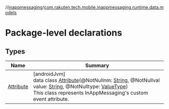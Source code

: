 //[inappmessaging](../../index.md)/[com.rakuten.tech.mobile.inappmessaging.runtime.data.models](index.md)

# Package-level declarations

## Types

| Name | Summary |
|---|---|
| [Attribute](-attribute/index.md) | [androidJvm]<br>data class [Attribute](-attribute/index.md)(@NotNullnm: [String](https://kotlinlang.org/api/latest/jvm/stdlib/kotlin/-string/index.html), @NotNullval value: [String](https://kotlinlang.org/api/latest/jvm/stdlib/kotlin/-string/index.html), @NotNulltype: [ValueType](../com.rakuten.tech.mobile.inappmessaging.runtime.data.enums/-value-type/index.md))<br>This class represents InAppMessaging's custom event attribute. |
